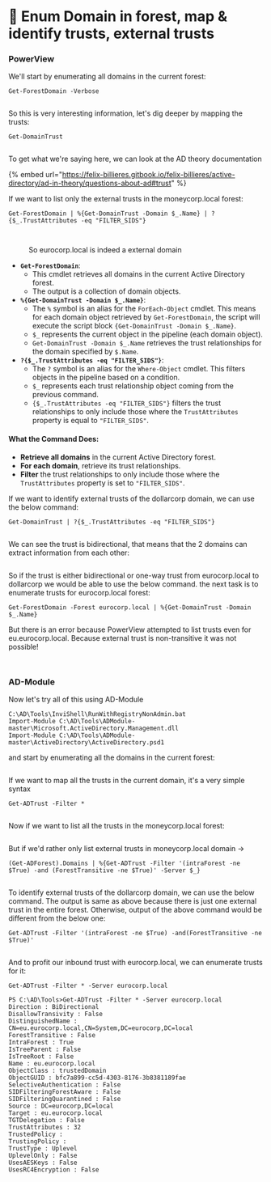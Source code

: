 # 🌲 Enum Domain in forest, map & identify trusts, external trusts

### PowerView

We'll start by enumerating all domains in the current forest:

```
Get-ForestDomain -Verbose
```

<figure><img src="../../.gitbook/assets/image (1059).png" alt=""><figcaption></figcaption></figure>

So this is very interesting information, let's dig deeper by mapping the trusts:

```
Get-DomainTrust
```

<figure><img src="../../.gitbook/assets/image (1060).png" alt=""><figcaption></figcaption></figure>

To get what we're saying here, we can look at the AD theory documentation&#x20;

{% embed url="https://felix-billieres.gitbook.io/felix-billieres/active-directory/ad-in-theory/questions-about-ad#trust" %}

If we want to list only the external trusts in the moneycorp.local forest:

```
Get-ForestDomain | %{Get-DomainTrust -Domain $_.Name} | ?{$_.TrustAttributes -eq "FILTER_SIDS"}
```

<figure><img src="../../.gitbook/assets/image (1061).png" alt=""><figcaption></figcaption></figure>

<figure><img src="../../.gitbook/assets/image (1082).png" alt=""><figcaption><p>So eurocorp.local is indeed a external domain</p></figcaption></figure>

* **`Get-ForestDomain`**:
  * This cmdlet retrieves all domains in the current Active Directory forest.
  * The output is a collection of domain objects.
* **`%{Get-DomainTrust -Domain $_.Name}`**:
  * The `%` symbol is an alias for the `ForEach-Object` cmdlet. This means for each domain object retrieved by `Get-ForestDomain`, the script will execute the script block `{Get-DomainTrust -Domain $_.Name}`.
  * `$_` represents the current object in the pipeline (each domain object).
  * `Get-DomainTrust -Domain $_.Name` retrieves the trust relationships for the domain specified by `$.Name`.
* **`?{$_.TrustAttributes -eq "FILTER_SIDS"}`**:
  * The `?` symbol is an alias for the `Where-Object` cmdlet. This filters objects in the pipeline based on a condition.
  * `$_` represents each trust relationship object coming from the previous command.
  * `{$_.TrustAttributes -eq "FILTER_SIDS"}` filters the trust relationships to only include those where the `TrustAttributes` property is equal to `"FILTER_SIDS"`.

#### What the Command Does:

* **Retrieve all domains** in the current Active Directory forest.
* **For each domain**, retrieve its trust relationships.
* **Filter** the trust relationships to only include those where the `TrustAttributes` property is set to `"FILTER_SIDS"`.

If we want to identify external trusts of the dollarcorp domain, we can use the below command:

```
Get-DomainTrust | ?{$_.TrustAttributes -eq "FILTER_SIDS"}
```

<figure><img src="../../.gitbook/assets/image (12).png" alt=""><figcaption></figcaption></figure>

We can see the trust is bidirectional, that means that the 2 domains can extract information from each other:

<figure><img src="../../.gitbook/assets/image (1) (1) (1) (1) (1) (1) (1) (1) (1) (1) (1).png" alt=""><figcaption></figcaption></figure>

So if the trust is either bidirectional or one-way trust from eurocorp.local to dollarcorp we would be able to use the below command. the next task is to enumerate trusts for eurocorp.local forest:

```
Get-ForestDomain -Forest eurocorp.local | %{Get-DomainTrust -Domain $_.Name}
```

But there is an error because PowerView attempted to list trusts even for eu.eurocorp.local. Because external trust is non-transitive it was not possible!

<figure><img src="../../.gitbook/assets/image (1083).png" alt=""><figcaption></figcaption></figure>

<figure><img src="../../.gitbook/assets/image (2) (1) (1) (1) (1) (1) (1) (1) (1) (1) (1).png" alt=""><figcaption></figcaption></figure>

### AD-Module

Now let's try all of this using AD-Module&#x20;

```
C:\AD\Tools\InviShell\RunWithRegistryNonAdmin.bat
Import-Module C:\AD\Tools\ADModule-master\Microsoft.ActiveDirectory.Management.dll
Import-Module C:\AD\Tools\ADModule-master\ActiveDirectory\ActiveDirectory.psd1
```

and start by enumerating all the domains in the current forest:

<figure><img src="../../.gitbook/assets/image (3) (1) (1) (1) (1) (1) (1) (1) (1) (1).png" alt=""><figcaption></figcaption></figure>

If we want to map all the trusts in the current domain, it's a very simple syntax

```
Get-ADTrust -Filter * 
```

<figure><img src="../../.gitbook/assets/image (4) (1) (1) (1) (1) (1) (1) (1).png" alt=""><figcaption></figcaption></figure>

Now if we want to list all the trusts in the moneycorp.local forest:

<figure><img src="../../.gitbook/assets/image (5) (1) (1) (1) (1) (1) (1) (1).png" alt=""><figcaption></figcaption></figure>

But if we'd rather only list external trusts in moneycorp.local domain ->

```
(Get-ADForest).Domains | %{Get-ADTrust -Filter '(intraForest -ne $True) -and (ForestTransitive -ne $True)' -Server $_} 
```

<figure><img src="../../.gitbook/assets/image (6) (1) (1) (1) (1) (1) (1) (1).png" alt=""><figcaption></figcaption></figure>

To identify external trusts of the dollarcorp domain, we can use the below command. The output is same as above because there is just one external trust in the entire forest. Otherwise, output of the above command would be different from the below one:

```
Get-ADTrust -Filter '(intraForest -ne $True) -and(ForestTransitive -ne $True)' 
```

<figure><img src="../../.gitbook/assets/image (7) (1) (1) (1) (1) (1) (1) (1).png" alt=""><figcaption></figcaption></figure>

And to profit our inbound trust with eurocorp.local, we can enumerate trusts for it:

```
Get-ADTrust -Filter * -Server eurocorp.local
```

```
PS C:\AD\Tools>Get-ADTrust -Filter * -Server eurocorp.local     
Direction : BiDirectional
DisallowTransivity : False
DistinguishedName : CN=eu.eurocorp.local,CN=System,DC=eurocorp,DC=local
ForestTransitive : False
IntraForest : True
IsTreeParent : False
IsTreeRoot : False
Name : eu.eurocorp.local
ObjectClass : trustedDomain
ObjectGUID : bfc7a899-cc5d-4303-8176-3b8381189fae
SelectiveAuthentication : False
SIDFilteringForestAware : False
SIDFilteringQuarantined : False
Source : DC=eurocorp,DC=local
Target : eu.eurocorp.local
TGTDelegation : False
TrustAttributes : 32
TrustedPolicy :
TrustingPolicy :
TrustType : Uplevel
UplevelOnly : False
UsesAESKeys : False
UsesRC4Encryption : False
```
